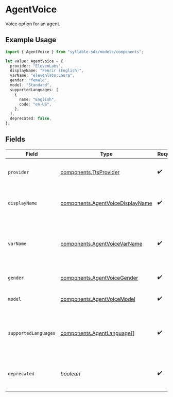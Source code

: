 # AgentVoice

Voice option for an agent.

## Example Usage

```typescript
import { AgentVoice } from "syllable-sdk/models/components";

let value: AgentVoice = {
  provider: "ElevenLabs",
  displayName: "Fenrir (English)",
  varName: "elevenlabs:Laura",
  gender: "female",
  model: "Standard",
  supportedLanguages: [
    {
      name: "English",
      code: "en-US",
    },
  ],
  deprecated: false,
};
```

## Fields

| Field                                                                                | Type                                                                                 | Required                                                                             | Description                                                                          | Example                                                                              |
| ------------------------------------------------------------------------------------ | ------------------------------------------------------------------------------------ | ------------------------------------------------------------------------------------ | ------------------------------------------------------------------------------------ | ------------------------------------------------------------------------------------ |
| `provider`                                                                           | [components.TtsProvider](../../models/components/ttsprovider.md)                     | :heavy_check_mark:                                                                   | TTS provider for an agent voice.                                                     |                                                                                      |
| `displayName`                                                                        | [components.AgentVoiceDisplayName](../../models/components/agentvoicedisplayname.md) | :heavy_check_mark:                                                                   | Display names of voices that Syllable supports.                                      |                                                                                      |
| `varName`                                                                            | [components.AgentVoiceVarName](../../models/components/agentvoicevarname.md)         | :heavy_check_mark:                                                                   | The variable name of an agent voice (used when processing messages).                 |                                                                                      |
| `gender`                                                                             | [components.AgentVoiceGender](../../models/components/agentvoicegender.md)           | :heavy_check_mark:                                                                   | Gender for an agent voice.                                                           |                                                                                      |
| `model`                                                                              | [components.AgentVoiceModel](../../models/components/agentvoicemodel.md)             | :heavy_check_mark:                                                                   | Model for an agent voice.                                                            |                                                                                      |
| `supportedLanguages`                                                                 | [components.AgentLanguage](../../models/components/agentlanguage.md)[]               | :heavy_check_mark:                                                                   | Languages supported by the voice                                                     | {<br/>"code": "en-US",<br/>"name": "English"<br/>}                                   |
| `deprecated`                                                                         | *boolean*                                                                            | :heavy_check_mark:                                                                   | Whether the voice is deprecated and should not be used                               | false                                                                                |